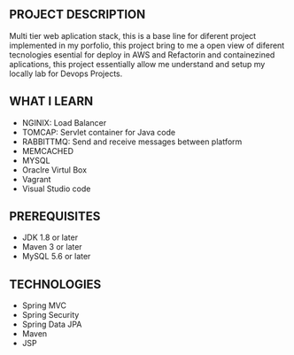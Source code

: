 ## PROJECT DESCRIPTION 

Multi tier web aplication stack, this is a base line for diferent project implemented in my porfolio, 
this project bring to me a open view of diferent tecnologies esential for deploy in AWS and Refactorin and containezined aplications, this project essentially allow me understand and setup my locally lab for Devops Projects.


## WHAT I LEARN 

- NGINIX: Load Balancer
- TOMCAP: Servlet container for Java code
- RABBITTMQ: Send and receive messages between platform 
- MEMCACHED
- MYSQL
- Oraclre Virtul Box
- Vagrant
- Visual Studio code



## PREREQUISITES

- JDK 1.8 or later
- Maven 3 or later
- MySQL 5.6 or later

## TECHNOLOGIES
- Spring MVC
- Spring Security
- Spring Data JPA
- Maven
- JSP






